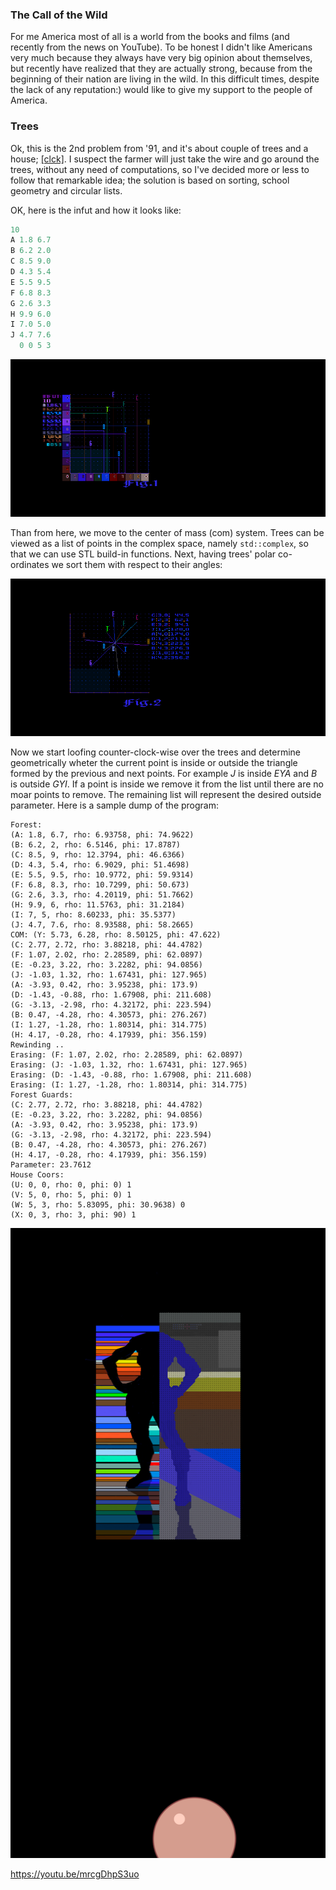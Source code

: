 ### The Call of the Wild

For me America most of all is a world from the books and films (and
recently from the news on YouTube). To be honest I didn't like
Americans very much because they always have very big opinion about
themselves, but recently have realized that they are actually strong, because
from the beginning of their nation are living in the wild.
In this difficult times, despite the lack of any reputation:) would like to give 
my support to the people of America.

### Trees
Ok, this is the 2nd problem from '91, 
and it's about couple of trees and a house;
[[clck]](https://ioinformatics.org/files/ioi1991round1.pdf).
I suspect the farmer will just take the wire and go around the trees,
without any need of computations, so I've decided more or less to follow that
remarkable idea; the solution is based on sorting, school geometry and circular lists.

OK, here is the infut and how it looks like:
```C++
10
A 1.8 6.7
B 6.2 2.0
C 8.5 9.0
D 4.3 5.4
E 5.5 9.5
F 6.8 8.3
G 2.6 3.3
H 9.9 6.0
I 7.0 5.0
J 4.7 7.6
  0 0 5 3
```

![](pix/Trees_01.png)

Than from here, we move to the center of mass (com) system. Trees can be
viewed as a list of points in the complex space, namely ``std::complex``, so that
we can use STL build-in functions. Next, having trees' polar co-ordinates we sort
them with respect to their angles:

![](pix/Trees2.png)

Now we start loofing counter-clock-wise over the trees and determine geometrically
wheter the current point is inside or outside the triangle formed by the previous
and next points. For example *J* is inside *EYA* and *B* is outside *GYI*. If a
point is inside we remove it from the list until there are no moar points to remove.
The remaining list will represent the desired outside parameter. Here is a sample
dump of the program:
```
Forest:
(A: 1.8, 6.7, rho: 6.93758, phi: 74.9622)
(B: 6.2, 2, rho: 6.5146, phi: 17.8787)
(C: 8.5, 9, rho: 12.3794, phi: 46.6366)
(D: 4.3, 5.4, rho: 6.9029, phi: 51.4698)
(E: 5.5, 9.5, rho: 10.9772, phi: 59.9314)
(F: 6.8, 8.3, rho: 10.7299, phi: 50.673)
(G: 2.6, 3.3, rho: 4.20119, phi: 51.7662)
(H: 9.9, 6, rho: 11.5763, phi: 31.2184)
(I: 7, 5, rho: 8.60233, phi: 35.5377)
(J: 4.7, 7.6, rho: 8.93588, phi: 58.2665)
COM: (Y: 5.73, 6.28, rho: 8.50125, phi: 47.622)
(C: 2.77, 2.72, rho: 3.88218, phi: 44.4782)
(F: 1.07, 2.02, rho: 2.28589, phi: 62.0897)
(E: -0.23, 3.22, rho: 3.2282, phi: 94.0856)
(J: -1.03, 1.32, rho: 1.67431, phi: 127.965)
(A: -3.93, 0.42, rho: 3.95238, phi: 173.9)
(D: -1.43, -0.88, rho: 1.67908, phi: 211.608)
(G: -3.13, -2.98, rho: 4.32172, phi: 223.594)
(B: 0.47, -4.28, rho: 4.30573, phi: 276.267)
(I: 1.27, -1.28, rho: 1.80314, phi: 314.775)
(H: 4.17, -0.28, rho: 4.17939, phi: 356.159)
Rewinding ..
Erasing: (F: 1.07, 2.02, rho: 2.28589, phi: 62.0897)
Erasing: (J: -1.03, 1.32, rho: 1.67431, phi: 127.965)
Erasing: (D: -1.43, -0.88, rho: 1.67908, phi: 211.608)
Erasing: (I: 1.27, -1.28, rho: 1.80314, phi: 314.775)
Forest Guards:
(C: 2.77, 2.72, rho: 3.88218, phi: 44.4782)
(E: -0.23, 3.22, rho: 3.2282, phi: 94.0856)
(A: -3.93, 0.42, rho: 3.95238, phi: 173.9)
(G: -3.13, -2.98, rho: 4.32172, phi: 223.594)
(B: 0.47, -4.28, rho: 4.30573, phi: 276.267)
(H: 4.17, -0.28, rho: 4.17939, phi: 356.159)
Parameter: 23.7612
House Coors:
(U: 0, 0, rho: 0, phi: 0) 1
(V: 5, 0, rho: 5, phi: 0) 1
(W: 5, 3, rho: 5.83095, phi: 30.9638) 0
(X: 0, 3, rho: 3, phi: 90) 1
```

![](pix/sketch2.png)

https://youtu.be/mrcgDhpS3uo

